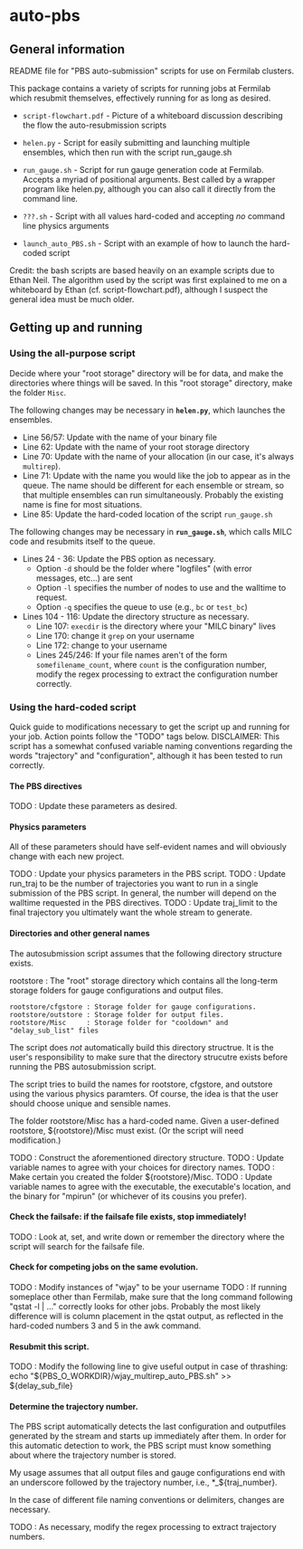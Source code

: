 # auto-pbs

## General information

README file for "PBS auto-submission" scripts for use on Fermilab clusters.

This package contains a variety of scripts for running jobs at Fermilab which
resubmit themselves, effectively running for as long as desired.

 * ``script-flowchart.pdf`` - Picture of a whiteboard discussion describing the flow the auto-resubmission scripts

 * ``helen.py`` - Script for easily submitting and launching multiple ensembles, which then run with the script run_gauge.sh
 * ``run_gauge.sh`` - Script for run gauge generation code at Fermilab. Accepts a myriad of positional arguments. Best called by a wrapper program like helen.py, although you can also call it directly from the command line.

 * ``???.sh`` - Script with all values hard-coded and accepting *no* command line physics arguments
 * ``launch_auto_PBS.sh`` - Script with an example of how to launch the hard-coded script

Credit: the bash scripts are based heavily on an example scripts due to Ethan Neil. The
algorithm used by the script was first explained to me on a whiteboard by Ethan
(cf. script-flowchart.pdf), although I suspect the general idea must be much older.

## Getting up and running

### Using the all-purpose script

Decide where your "root storage" directory will be for data, and make the directories where things will be saved.
In this "root storage" directory, make the folder ``Misc``.

The following changes may be necessary in **``helen.py``**, which launches the ensembles.

 * Line 56/57: Update with the name of your binary file
 * Line 62: Update with the name of your root storage directory
 * Line 70: Update with the name of your allocation (in our case, it's always ``multirep``).
 * Line 71: Update with the name you would like the job to appear as in the queue. The name should be different for each ensemble or stream, so that multiple ensembles can run simultaneously. Probably the existing name is fine for most situations.
 * Line 85: Update the hard-coded location of the script ``run_gauge.sh``
 
The following changes may be necessary in **``run_gauge.sh``**, which calls MILC code and resubmits itself to the queue.

  * Lines 24 - 36: Update the PBS option as necessary. 
    * Option ``-d`` should be the folder where "logfiles" (with error messages, etc...) are sent
    * Option ``-l`` specifies the number of nodes to use and the walltime to request.
    * Option ``-q`` specifies the queue to use (e.g., ``bc`` or ``test_bc``)
  * Lines 104 - 116: Update the directory structure as necessary.
    * Line 107: ``execdir`` is the directory where your "MILC binary" lives
    * Line 170: change it ``grep`` on your username
    * Line 172: change to your username
    * Lines 245/246: If your file names aren't of the form ``somefilename_count``, where ``count`` is the configuration number, modify the regex processing to extract the configuration number correctly.


### Using the hard-coded script

Quick guide to modifications necessary to get the script up and running for your job.
Action points follow the "TODO" tags below.
DISCLAIMER: This script has a somewhat confused variable naming conventions regarding the words "trajectory" and "configuration", although it has been tested to run correctly.


####   The PBS directives   

TODO : Update these parameters as desired.

####   Physics parameters  

All of these parameters should have self-evident names and will obviously change
with each new project.

TODO : Update your physics parameters in the PBS script.
TODO : Update run_traj to be the number of trajectories you want to run in a
    single submission of the PBS script. In general, the number will depend on
    the walltime requested in the PBS directives.
TODO : Update traj_limit to the final trajectory you ultimately want the whole
    stream to generate.

####   Directories and other general names

The autosubmission script assumes that the following directory structure exists.

rootstore : The "root" storage directory which contains all the long-term
            storage folders for gauge configurations and output files.

    rootstore/cfgstore : Storage folder for gauge configurations.
    rootstore/outstore : Storage folder for output files.
    rootstore/Misc     : Storage folder for "cooldown" and "delay_sub_list" files

The script does *not* automatically build this directory structrue. It is the
user's responsibility to make sure that the directory strucutre exists before
running the PBS autosubmission script.

The script tries to build the names for rootstore, cfgstore, and outstore using
the various physics paramters. Of course, the idea is that the user should choose
unique and sensible names.

The folder rootstore/Misc has a hard-coded name. Given a user-defined rootstore,
${rootstore}/Misc must exist. (Or the script will need modification.)

TODO : Construct the aforementioned directory structure.
TODO : Update variable names to agree with your choices for directory names.
TODO : Make certain you created the folder ${rootstore}/Misc.
TODO : Update variable names to agree with the executable, the executable's location,
    and the binary for "mpirun" (or whichever of its cousins you prefer).

####   Check the failsafe: if the failsafe file exists, stop immediately!  

TODO : Look at, set, and write down or remember the directory where the script
    will search for the failsafe file.

####   Check for competing jobs on the same evolution.  

TODO : Modify instances of "wjay" to be your username
TODO : If running someplace other than Fermilab, make sure that the long command
    following "qstat -l | ..." correctly looks for other jobs. Probably the most
    likely difference will is column placement in the qstat output, as reflected
    in the hard-coded numbers 3 and 5 in the awk command.

####   Resubmit this script.   

TODO : Modify the following line to give useful output in case of thrashing:
    echo "${PBS_O_WORKDIR}/wjay_multirep_auto_PBS.sh" >> ${delay_sub_file}

####   Determine the trajectory number.

The PBS script automatically detects the last configuration and outputfiles
generated by the stream and starts up immediately after them. In order for this
automatic detection to work, the PBS script must know something about where the
trajectory number is stored.

My usage assumes that all output files and gauge configurations end with an
underscore followed by the trajectory number, i.e., *_${traj_number}.

In the case of different file naming conventions or delimiters, changes are
necessary.

TODO : As necessary, modify the regex processing to extract trajectory numbers.










